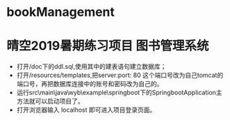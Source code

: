 # bookManagement
# 晴空2019暑期练习项目   图书管理系统


* 打开/doc下的ddl.sql,使用其中的建表语句建立数据库；
* 打开/resources/templates,把server:port: 80 这个端口号改为自己tomcat的端口号，再把数据库连接中的账号和密码改为自己的。
* 运行src\main\java\wyb\example\springboot下的SpringbootApplication主方法就可以启动项目了。
* 打开浏览器输入 localhost 即可进入项目登录页面。
